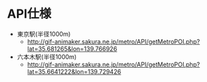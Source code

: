 API仕様
=====================================
* 東京駅(半径1000m)
  * http://gif-animaker.sakura.ne.jp/metro/API/getMetroPOI.php?lat=35.681265&lon=139.766926
* 六本木駅(半径1000m)
  * http://gif-animaker.sakura.ne.jp/metro/API/getMetroPOI.php?lat=35.6641222&lon=139.729426
